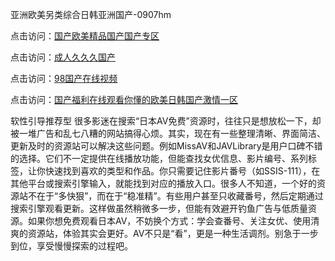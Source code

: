 亚洲欧美另类综合日韩亚洲国产-0907hm

点击访问：<a href="https://heiliaoe8ajia.pages.dev">国产欧美精品国产国产专区</a>

点击访问：<a href="https://heiliaoxqkkct.pages.dev">成人久久久国产</a>

点击访问：<a href="https://heiliaoow5kzm.pages.dev">98国产在线视频</a>

点击访问：<a href="https://heiliaozj3tjd.pages.dev">国产福利在线观看你懂的欧美日韩国产激情一区</a>



软性引导推荐型
很多影迷在搜索“日本AV免费”资源时，往往只是想放松一下，却被一堆广告和乱七八糟的网站搞得心烦。其实，现在有一些整理清晰、界面简洁、更新及时的资源站可以解决这些问题。例如MissAV和JAVLibrary是用户口碑不错的选择。它们不一定提供在线播放功能，但能查找女优信息、影片编号、系列标签，让你快速找到喜欢的类型和作品。你只需要记住影片番号（如SSIS-111），在其他平台或搜索引擎输入，就能找到对应的播放入口。很多人不知道，一个好的资源站不在于“多快狠”，而在于“稳准精”。有些用户甚至只收藏番号，然后定期通过搜索引擎观看更新。这样做虽然稍微多一步，但能有效避开钓鱼广告与低质量资源。如果你想免费观看日本AV，不妨换个方式：学会查番号、关注女优、使用清爽的资源站，体验其实会更好。AV不只是“看”，更是一种生活调剂。别急于一步到位，享受慢慢探索的过程吧。

<span style="display:none;">[Canonical link]( ）</span>

